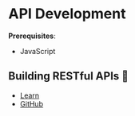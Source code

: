 # API Development

**Prerequisites**:
- JavaScript

<!-- TODO: overview -->

## Building RESTful APIs 🤖
- [Learn](https://learn.firstdraft.com/lessons/328-rails-building-apis)
- [GitHub](https://github.com/DPI-WE/rails-building-apis)
